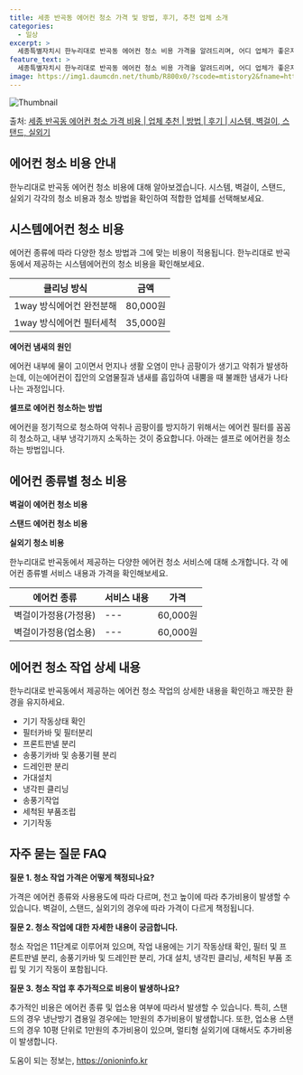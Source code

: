 ```yaml
---
title: 세종 반곡동 에어컨 청소 가격 및 방법, 후기, 추천 업체 소개
categories:
  - 일상
excerpt: >
  세종특별자치시 한누리대로 반곡동 에어컨 청소 비용 가격을 알려드리며, 어디 업체가 좋은지 후기를 통해 알아보겠습니다. 현재 글에서는 시스템, 벽걸이, 스탠드, 실외기 각각에 대해 청소 비용이 나와 있으니 참고하시면 되겠습니다. 에어컨 분해 청소 방법 보기 👈 클릭셀프 에어컨 청소 방법 보기👈 클릭한누리대로 반곡동 에어컨 청소 비용시스템에어컨 방식클리닝방식금액1way 방식에어컨 완전분해80,000원1way 방식에어컨 필터세척35,000원2way 방식에어컨 완전분해90,000원2way 방식에어컨 필터세척35,000원4way 방식에어컨 완전분해120,000원4way 방식에어컨 필터세척35,000원원형방식에어컨 완전분해140,000원원형방식에어컨 필터세척35,000원에어컨 청소 견적 샘플 보기 👈 클릭에어컨 냄..
feature_text: >
  세종특별자치시 한누리대로 반곡동 에어컨 청소 비용 가격을 알려드리며, 어디 업체가 좋은지 후기를 통해 알아보겠습니다. 현재 글에서는 시스템, 벽걸이, 스탠드, 실외기 각각에 대해 청소 비용이 나와 있으니 참고하시면 되겠습니다. 에어컨 분해 청소 방법 보기 👈 클릭셀프 에어컨 청소 방법 보기👈 클릭한누리대로 반곡동 에어컨 청소 비용시스템에어컨 방식클리닝방식금액1way 방식에어컨 완전분해80,000원1way 방식에어컨 필터세척35,000원2way 방식에어컨 완전분해90,000원2way 방식에어컨 필터세척35,000원4way 방식에어컨 완전분해120,000원4way 방식에어컨 필터세척35,000원원형방식에어컨 완전분해140,000원원형방식에어컨 필터세척35,000원에어컨 청소 견적 샘플 보기 👈 클릭에어컨 냄..
image: https://img1.daumcdn.net/thumb/R800x0/?scode=mtistory2&fname=https%3A%2F%2Fblog.kakaocdn.net%2Fdn%2F3kpmU%2FbtsHvw4ZGRa%2FpHnh9piB50buOfM7505mw1%2Fimg.webp
---
```


![Thumbnail](https://img1.daumcdn.net/thumb/R800x0/?scode=mtistory2&fname=https%3A%2F%2Fblog.kakaocdn.net%2Fdn%2F3kpmU%2FbtsHvw4ZGRa%2FpHnh9piB50buOfM7505mw1%2Fimg.webp)

<p>출처: <a href="https://onioninfo.kr/entry/%EC%84%B8%EC%A2%85-%EB%B0%98%EA%B3%A1%EB%8F%99-%EC%97%90%EC%96%B4%EC%BB%A8-%EC%B2%AD%EC%86%8C-%EA%B0%80%EA%B2%A9-%EB%B9%84%EC%9A%A9-%EC%97%85%EC%B2%B4-%EC%B6%94%EC%B2%9C-%EB%B0%A9%EB%B2%95-%ED%9B%84%EA%B8%B0-%EC%8B%9C%EC%8A%A4%ED%85%9C-%EB%B2%BD%EA%B1%B8%EC%9D%B4-%EC%8A%A4%ED%83%A0%EB%93%9C-%EC%8B%A4%EC%99%B8%EA%B8%B0" rel="dofollow">세종 반곡동 에어컨 청소 가격 비용 | 업체 추천 | 방법 | 후기 | 시스템, 벽걸이, 스탠드, 실외기</a> </p>

## 에어컨 청소 비용 안내

한누리대로 반곡동 에어컨 청소 비용에 대해 알아보겠습니다. 시스템, 벽걸이, 스탠드, 실외기 각각의 청소 비용과 청소 방법을 확인하여 적합한
업체를 선택해보세요.

## 시스템에어컨 청소 비용

에어컨 종류에 따라 다양한 청소 방법과 그에 맞는 비용이 적용됩니다. 한누리대로 반곡동에서 제공하는 시스템에어컨의 청소 비용을 확인해보세요.

**클리닝 방식** | **금액**  
---|---  
1way 방식에어컨 완전분해 | 80,000원  
1way 방식에어컨 필터세척 | 35,000원  
  
**에어컨 냄새의 원인**

에어컨 내부에 물이 고이면서 먼지나 생활 오염이 만나 곰팡이가 생기고 악취가 발생하는데, 이는에어컨이 집안의 오염물질과 냄새를 흡입하여
내뿜을 때 불쾌한 냄새가 나타나는 과정입니다.

**셀프로 에어컨 청소하는 방법**

에어컨을 정기적으로 청소하여 악취나 곰팡이를 방지하기 위해서는 에어컨 필터를 꼼꼼히 청소하고, 내부 냉각기까지 소독하는 것이 중요합니다.
아래는 셀프로 에어컨을 청소하는 방법입니다.

## 에어컨 종류별 청소 비용

**벽걸이 에어컨 청소 비용**

**스탠드 에어컨 청소 비용**

**실외기 청소 비용**

한누리대로 반곡동에서 제공하는 다양한 에어컨 청소 서비스에 대해 소개합니다. 각 에어컨 종류별 서비스 내용과 가격을 확인해보세요.

**에어컨 종류** | **서비스 내용** | **가격**  
---|---|---  
벽걸이가정용(가정용) | \--- | 60,000원  
벽걸이가정용(업소용) | \--- | 60,000원  
  
## 에어컨 청소 작업 상세 내용

한누리대로 반곡동에서 제공하는 에어컨 청소 작업의 상세한 내용을 확인하고 깨끗한 환경을 유지하세요.

  * 기기 작동상태 확인
  * 필터카바 및 필터분리
  * 프론트판넬 분리
  * 송풍기카바 및 송풍기휀 분리
  * 드레인판 분리
  * 가대설치
  * 냉각핀 클리닝
  * 송풍기작업
  * 세척된 부품조립
  * 기기작동

## 자주 묻는 질문 FAQ

**질문 1. 청소 작업 가격은 어떻게 책정되나요?**

가격은 에어컨 종류와 사용용도에 따라 다르며, 천고 높이에 따라 추가비용이 발생할 수 있습니다. 벽걸이, 스탠드, 실외기의 경우에 따라
가격이 다르게 책정됩니다.

**질문 2. 청소 작업에 대한 자세한 내용이 궁금합니다.**

청소 작업은 11단계로 이루어져 있으며, 작업 내용에는 기기 작동상태 확인, 필터 및 프론트판넬 분리, 송풍기카바 및 드레인판 분리, 가대
설치, 냉각핀 클리닝, 세척된 부품 조립 및 기기 작동이 포함됩니다.

**질문 3. 청소 작업 후 추가적으로 비용이 발생하나요?**

추가적인 비용은 에어컨 종류 및 업소용 여부에 따라서 발생할 수 있습니다. 특히, 스탠드의 경우 냉난방기 겸용일 경우에는 1만원의 추가비용이
발생합니다. 또한, 업소용 스탠드의 경우 10평 단위로 1만원의 추가비용이 있으며, 멀티형 실외기에 대해서도 추가비용이 발생합니다.

 

도움이 되는 정보는, <a href="https://onioninfo.kr" rel="dofollow">https://onioninfo.kr</a>


